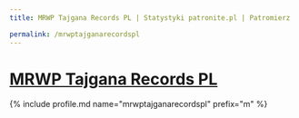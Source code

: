 ```yaml
---
title: MRWP Tajgana Records PL | Statystyki patronite.pl | Patromierz

permalink: /mrwptajganarecordspl
---
```


# [MRWP Tajgana Records PL](https://patronite.pl/mrwptajganarecordspl)

{% include profile.md name="mrwptajganarecordspl" prefix="m" %}
